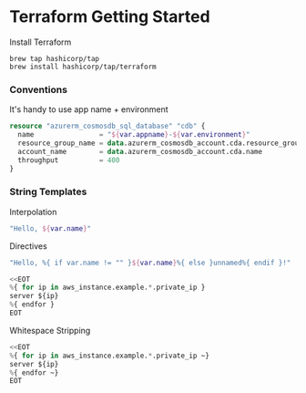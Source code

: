 # Terraform Getting Started

Install Terraform

    brew tap hashicorp/tap
    brew install hashicorp/tap/terraform

### Conventions

It's handy to use app name + environment

```terraform
resource "azurerm_cosmosdb_sql_database" "cdb" {
  name                = "${var.appname}-${var.environment}"
  resource_group_name = data.azurerm_cosmosdb_account.cda.resource_group_name
  account_name        = data.azurerm_cosmosdb_account.cda.name
  throughput          = 400
}
```


### String Templates

Interpolation

```terraform
"Hello, ${var.name}"
```

Directives

```terraform
"Hello, %{ if var.name != "" }${var.name}%{ else }unnamed%{ endif }!"

<<EOT
%{ for ip in aws_instance.example.*.private_ip }
server ${ip}
%{ endfor }
EOT
```

Whitespace Stripping

```terraform
<<EOT
%{ for ip in aws_instance.example.*.private_ip ~}
server ${ip}
%{ endfor ~}
EOT
```
